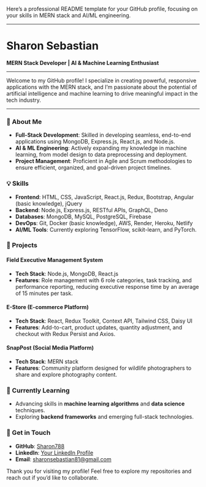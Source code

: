Here’s a professional README template for your GitHub profile, focusing on your skills in MERN stack and AI/ML engineering.

---

# Sharon Sebastian

**MERN Stack Developer | AI & Machine Learning Enthusiast**

---

Welcome to my GitHub profile! I specialize in creating powerful, responsive applications with the MERN stack, and I’m passionate about the potential of artificial intelligence and machine learning to drive meaningful impact in the tech industry.

---

### 📜 About Me
- **Full-Stack Development**: Skilled in developing seamless, end-to-end applications using MongoDB, Express.js, React.js, and Node.js.
- **AI & ML Engineering**: Actively expanding my knowledge in machine learning, from model design to data preprocessing and deployment.
- **Project Management**: Proficient in Agile and Scrum methodologies to ensure efficient, organized, and goal-driven project timelines.

### 💡 Skills
- **Frontend**: HTML, CSS, JavaScript, React.js, Redux, Bootstrap, Angular (basic knowledge), jQuery
- **Backend**: Node.js, Express.js, RESTful APIs, GraphQL, Deno
- **Databases**: MongoDB, MySQL, PostgreSQL, Firebase
- **DevOps**: Git, Docker (basic knowledge), AWS, Render, Heroku, Netlify
- **AI/ML Tools**: Currently exploring TensorFlow, scikit-learn, and PyTorch.

### 🚀 Projects
#### Field Executive Management System
  - **Tech Stack**: Node.js, MongoDB, React.js
  - **Features**: Role management with 6 role categories, task tracking, and performance reporting, reducing executive response time by an average of 15 minutes per task.

#### E-Store (E-commerce Platform)
  - **Tech Stack**: React, Redux Toolkit, Context API, Tailwind CSS, Daisy UI
  - **Features**: Add-to-cart, product updates, quantity adjustment, and checkout with Redux Persist and Axios.

#### SnapPost (Social Media Platform)
  - **Tech Stack**: MERN stack
  - **Features**: Community platform designed for wildlife photographers to share and explore photography content.

### 🌱 Currently Learning
- Advancing skills in **machine learning algorithms** and **data science** techniques.
- Exploring **backend frameworks** and emerging full-stack technologies.

### 🤝 Get in Touch
- **GitHub**: [Sharon788](https://github.com/SharonSebastian32)
- **LinkedIn**: [Your LinkedIn Profile](https://www.linkedin.com)
- **Email**: [sharonsebastian81@gmail.com](mailto:sharonsebastian81@gmail.com)

 

Thank you for visiting my profile! Feel free to explore my repositories and reach out if you’d like to collaborate.
